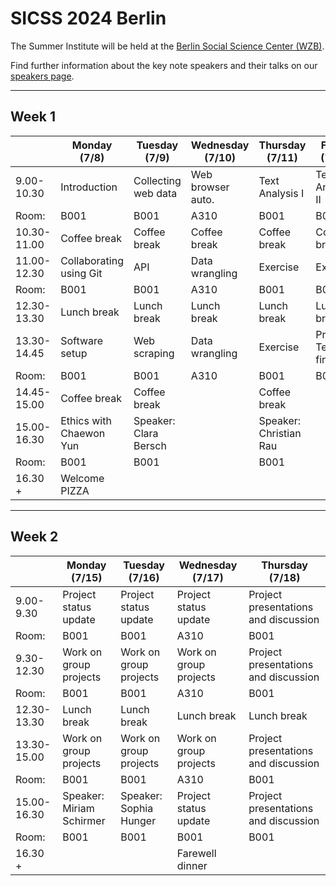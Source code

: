 # SICSS 2024 Berlin

The Summer Institute will be held at the [Berlin Social Science Center (WZB)](https://www.wzb.eu).

Find further information about the key note speakers and their talks on our [speakers page](https://www.wzb.eu/en/research/dynamics-of-social-inequalities/work-family-and-social-inequality/sicss-2024).

---

## Week 1

|             | Monday (7/8)            | Tuesday (7/9)         | Wednesday (7/10)  | Thursday (7/11)        | Friday (7/12)          |
| ----------- | ----------------------- | --------------------- | ----------------- | ---------------------- | ---------------------- |
| 9.00-10.30  | Introduction            | Collecting web data   | Web browser auto. | Text Analysis I        | Text Analysis II       |
| Room:       | B001                    | B001                  | A310              | B001                   | B001                   |
| 10.30-11.00 | Coffee break            | Coffee break          | Coffee break      | Coffee break           | Coffee break           |
| 11.00-12.30 | Collaborating using Git | API                   | Data wrangling    | Exercise               | Exercise               |
| Room:       | B001                    | B001                  | A310              | B001                   | B001                   |
| 12.30-13.30 | Lunch break             | Lunch break           | Lunch break       | Lunch break            | Lunch break            |
| 13.30-14.45 | Software setup          | Web scraping          | Data wrangling    | Exercise               | Projects: Team finding |
| Room:       | B001                    | B001                  | A310              | B001                   | B001                   |
| 14.45-15.00 | Coffee break            | Coffee break          |                   | Coffee break           |                        |
| 15.00-16.30 | Ethics with Chaewon Yun | Speaker: Clara Bersch |                   | Speaker: Christian Rau |                        |
| Room:       | B001                    | B001                  |                   | B001                   |                        |
| 16.30 +     | Welcome PIZZA           |                       |                   |                        |                        |

---

## Week 2

|             | Monday (7/15)            | Tuesday (7/16)         | Wednesday (7/17)       | Thursday (7/18)                      |
| ----------- | ------------------------ | ---------------------- | ---------------------- | ------------------------------------ |
| 9.00-9.30   | Project status update    | Project status update  | Project status update  | Project presentations and discussion |
| Room:       | B001                     | B001                   | A310                   | B001                                 |
| 9.30-12.30  | Work on group projects   | Work on group projects | Work on group projects | Project presentations and discussion |
| Room:       | B001                     | B001                   | A310                   | B001                                 |
| 12.30-13.30 | Lunch break              | Lunch break            | Lunch break            | Lunch break                          |
| 13.30-15.00 | Work on group projects   | Work on group projects | Work on group projects | Project presentations and discussion |
| Room:       | B001                     | B001                   | A310                   | B001                                 |
| 15.00-16.30 | Speaker: Miriam Schirmer | Speaker: Sophia Hunger | Project status update  | Project presentations and discussion |
| Room:       | B001                     | B001                   | B001                   | B001                                 |
| 16.30 +     |                          |                        | Farewell dinner        |                                      |